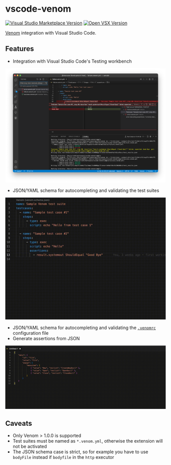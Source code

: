 # vscode-venom

[![Visual Studio Marketplace Version](https://img.shields.io/visual-studio-marketplace/v/thiht.vscode-venom?color=0078d7&label=VS%20Marketplace)](https://marketplace.visualstudio.com/items?itemName=thiht.vscode-venom)
[![Open VSX Version](https://img.shields.io/open-vsx/v/thiht/vscode-venom?color=%23c160ef&label=Open%20VSX)](https://open-vsx.org/extension/thiht/vscode-venom)

[Venom](https://github.com/ovh/venom) integration with Visual Studio Code.

## Features

- Integration with Visual Studio Code's Testing workbench

![Screenshot showing Venom integration with the Testing workbench](./docs/testing-workbench.png)

- JSON/YAML schema for autocompleting and validating the test suites

![Screencast showing off Venom test suites autocomplete and validation](./docs/json-schema.gif)

- JSON/YAML schema for autocompleting and validating the [`.venomrc`](https://github.com/ovh/venom#use-a-configuration-file) configuration file
- Generate assertions from JSON

![Screencast showing off Venom assertions generation from a JSON](./docs/generate-assertions.gif)

## Caveats

- Only Venom > 1.0.0 is supported
- Test suites must be named as `*.venom.yml`, otherwise the extension will not be activated
- The JSON schema case is strict, so for example you have to use `bodyFile` instead if `bodyfile` in the `http` executor
